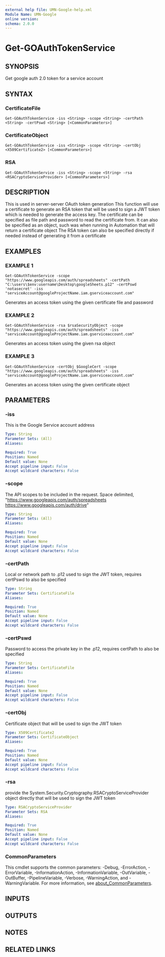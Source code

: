 ```yaml
---
external help file: UMN-Google-help.xml
Module Name: UMN-Google
online version:
schema: 2.0.0
---
```


# Get-GOAuthTokenService

## SYNOPSIS
Get google auth 2.0 token for a service account

## SYNTAX

### CertificateFile
```
Get-GOAuthTokenService -iss <String> -scope <String> -certPath <String> -certPswd <String> [<CommonParameters>]
```

### CertificateObject
```
Get-GOAuthTokenService -iss <String> -scope <String> -certObj <X509Certificate2> [<CommonParameters>]
```

### RSA
```
Get-GOAuthTokenService -iss <String> -scope <String> -rsa <RSACryptoServiceProvider> [<CommonParameters>]
```

## DESCRIPTION
This is used in server-server OAuth token generation
This function will use a certificate to generate an RSA token that will be used to sign a JWT token which is needed to generate the access key.
The certificate can be specified as file path and password to read the certificate from.
It can also be specified as an object, such was when running in Automation that will return a certificate object
The RSA token can also be specified directly if needed instead of generating it from a certificate

## EXAMPLES

### EXAMPLE 1
```
Get-GOAuthTokenService -scope "https://www.googleapis.com/auth/spreadsheets" -certPath "C:\users\$env:username\Desktop\googleSheets.p12" -certPswd 'notasecret' -iss "serviceAccount@googleProjectName.iam.gserviceaccount.com"
```

Generates an access token using the given certificate file and password

### EXAMPLE 2
```
Get-GOAuthTokenService -rsa $rsaSecurityObject -scope "https://www.googleapis.com/auth/spreadsheets" -iss "serviceAccount@googleProjectName.iam.gserviceaccount.com"
```

Generates an access token using the given rsa object

### EXAMPLE 3
```
Get-GOAuthTokenService -certObj $GoogleCert -scope "https://www.googleapis.com/auth/spreadsheets" -iss "serviceAccount@googleProjectName.iam.gserviceaccount.com"
```

Generates an access token using the given certificate object

## PARAMETERS

### -iss
This is the Google Service account address

```yaml
Type: String
Parameter Sets: (All)
Aliases:

Required: True
Position: Named
Default value: None
Accept pipeline input: False
Accept wildcard characters: False
```

### -scope
The API scopes to be included in the request.
Space delimited, "https://www.googleapis.com/auth/spreadsheets https://www.googleapis.com/auth/drive"

```yaml
Type: String
Parameter Sets: (All)
Aliases:

Required: True
Position: Named
Default value: None
Accept pipeline input: False
Accept wildcard characters: False
```

### -certPath
Local or network path to .p12 used to sign the JWT token, requires certPswd to also be specified

```yaml
Type: String
Parameter Sets: CertificateFile
Aliases:

Required: True
Position: Named
Default value: None
Accept pipeline input: False
Accept wildcard characters: False
```

### -certPswd
Password to access the private key in the .p12, requires certPath to also be specified

```yaml
Type: String
Parameter Sets: CertificateFile
Aliases:

Required: True
Position: Named
Default value: None
Accept pipeline input: False
Accept wildcard characters: False
```

### -certObj
Certificate object that will be used to sign the JWT token

```yaml
Type: X509Certificate2
Parameter Sets: CertificateObject
Aliases:

Required: True
Position: Named
Default value: None
Accept pipeline input: False
Accept wildcard characters: False
```

### -rsa
provide the System.Security.Cryptography.RSACryptoServiceProvider object directly that will be used to sign the JWT token

```yaml
Type: RSACryptoServiceProvider
Parameter Sets: RSA
Aliases:

Required: True
Position: Named
Default value: None
Accept pipeline input: False
Accept wildcard characters: False
```

### CommonParameters
This cmdlet supports the common parameters: -Debug, -ErrorAction, -ErrorVariable, -InformationAction, -InformationVariable, -OutVariable, -OutBuffer, -PipelineVariable, -Verbose, -WarningAction, and -WarningVariable. For more information, see [about_CommonParameters](http://go.microsoft.com/fwlink/?LinkID=113216).

## INPUTS

## OUTPUTS

## NOTES

## RELATED LINKS

